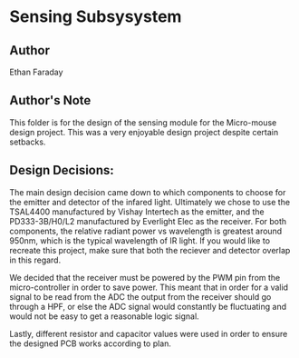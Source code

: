 # Sensing Subsysystem

## Author
Ethan Faraday

## Author's Note
This folder is for the design of the sensing module for the Micro-mouse design project. This was a very enjoyable design project despite certain setbacks.

## Design Decisions:

The main design decision came down to which components to choose for the emitter and detector of the infared light. Ultimately we chose to use the TSAL4400 manufactured by Vishay Intertech as the emitter, and the PD333-3B/H0/L2 manufactured by Everlight Elec as the receiver. For both components, the relative radiant power vs wavelength is greatest around 950nm, which is the typical wavelength of IR light. If you would like to recreate this project, make sure that both the reciever and detector overlap in this regard. 

We decided that the receiver must be powered by the PWM pin from the micro-controller in order to save power. This meant that in order for a valid signal to be read from the ADC the output from the receiver should go through a HPF, or else the ADC signal would constantly be fluctuating and would not be easy to get a reasonable logic signal. 

Lastly, different resistor and capacitor values were used in order to ensure the designed PCB works according to plan. 
